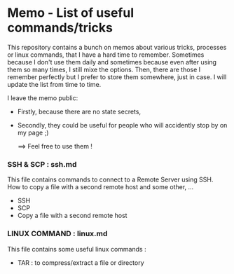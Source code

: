 
# Memo  -  List of useful commands/tricks

This repository contains a bunch on memos about various tricks, processes or linux commands, that I have a hard time to remember. Sometimes because I don't use them daily and sometimes because even after using them so many times, I still mixe the options. Then, there are those I remember perfectly but I prefer to store them somewhere, just in case. I will update the list from time to time.

I leave the memo public: 

- Firstly, because there are no state secrets, 
- Secondly, they could be useful for people who will accidently stop by on my page ;)
         
    ==> Feel free to use them !




### SSH & SCP : ssh.md

This file contains commands to connect to a Remote Server using SSH. How to copy a file with a second remote host and some other, ... 

- SSH
- SCP
- Copy a file with a second remote host



### LINUX COMMAND : linux.md

This file contains some useful linux commands :

- TAR : to compress/extract a file or directory


